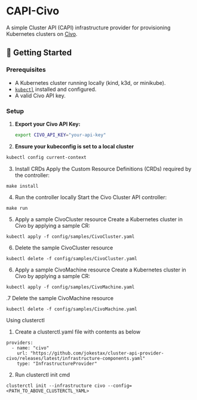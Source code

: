 # CAPI-Civo  

A simple Cluster API (CAPI) infrastructure provider for provisioning Kubernetes clusters on [Civo](https://www.civo.com).  

## 🚀 Getting Started  

### **Prerequisites**  
- A Kubernetes cluster running locally (kind, k3d, or minikube).  
- [`kubectl`](https://kubernetes.io/docs/tasks/tools/) installed and configured.  
- A valid Civo API key.  

### **Setup**  

1. **Export your Civo API Key:**  
   ```sh
   export CIVO_API_KEY="your-api-key"

2. **Ensure your kubeconfig is set to a local cluster**

```sh
kubectl config current-context
```

3. Install CRDs
Apply the Custom Resource Definitions (CRDs) required by the controller:

```
make install
```

4. Run the controller locally
Start the Civo Cluster API controller:

```
make run
```

5. Apply a sample CivoCluster resource
Create a Kubernetes cluster in Civo by applying a sample CR:

```
kubectl apply -f config/samples/CivoCluster.yaml
```
6. Delete the sample CivoCluster resource

```
kubectl delete -f config/samples/CivoCluster.yaml
```
6. Apply a sample CivoMachine resource
Create a Kubernetes cluster in Civo by applying a sample CR:

```
kubectl apply -f config/samples/CivoMachine.yaml
```
.7 Delete the sample CivoMachine resource

```
kubectl delete -f config/samples/CivoMachine.yaml
```

Using clusterctl 

1. Create a clusterctl.yaml file with contents as below 

```
providers:
  - name: "civo"
    url: "https://github.com/jokestax/cluster-api-provider-civo/releases/latest/infrastructure-components.yaml"
    type: "InfrastructureProvider"
```

2. Run clusterctl init cmd 

```
clusterctl init --infrastructure civo --config=<PATH_TO_ABOVE_CLUSTERCTL_YAML>
```
